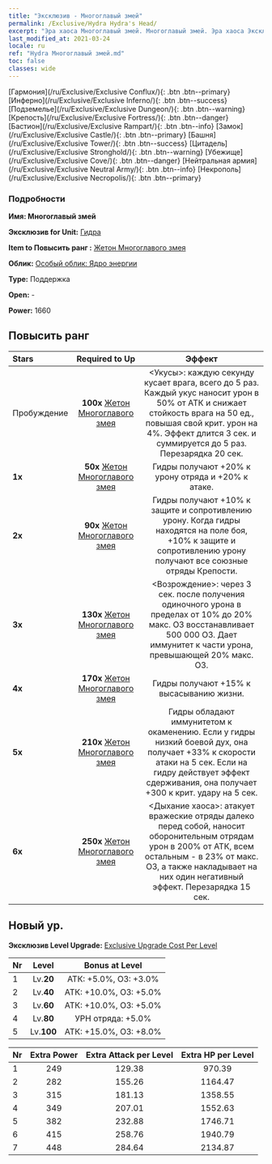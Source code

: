 ```yaml
---
title: "Эксклюзив - Многоглавый змей"
permalink: /Exclusive/Hydra Hydra's Head/
excerpt: "Эра хаоса Многоглавый змей. Многоглавый змей. Эра хаоса Эксклюзив Многоглавый змей. Гидра Эксклюзив."
last_modified_at: 2021-03-24
locale: ru
ref: "Hydra Многоглавый змей.md"
toc: false
classes: wide
---
```

 [Гармония](/ru/Exclusive/Exclusive Conflux/){: .btn .btn--primary} [Инферно](/ru/Exclusive/Exclusive Inferno/){: .btn .btn--success} [Подземелье](/ru/Exclusive/Exclusive Dungeon/){: .btn .btn--warning} [Крепость](/ru/Exclusive/Exclusive Fortress/){: .btn .btn--danger} [Бастион](/ru/Exclusive/Exclusive Rampart/){: .btn .btn--info} [Замок](/ru/Exclusive/Exclusive Castle/){: .btn .btn--primary} [Башня](/ru/Exclusive/Exclusive Tower/){: .btn .btn--success} [Цитадель](/ru/Exclusive/Exclusive Stronghold/){: .btn .btn--warning} [Убежище](/ru/Exclusive/Exclusive Cove/){: .btn .btn--danger} [Нейтральная армия](/ru/Exclusive/Exclusive Neutral Army/){: .btn .btn--info} [Некрополь](/ru/Exclusive/Exclusive Necropolis/){: .btn .btn--primary} 

### Подробности
 **Имя: Многоглавый змей** 

 **Эксклюзив for Unit:** [Гидра](/ru/units/Hydra/) 

 **Item to Повысить ранг :** [Жетон Многоглавого змея](/ru/Items/con_997/)

 **Облик:** [Особый облик: Ядро энергии](/ru/Items/con_665/)

 **Type:** Поддержка

 **Open:** -

 **Power:** 1660

## Повысить ранг 

  |     Stars    |  Required to Up | Эффект |
  |:-------------|:---------------:|:---------------:|
  |  Пробуждение  | **100x** [Жетон Многоглавого змея](/ru/Items/con_997/) | <Укусы>: каждую секунду кусает врага, всего до 5 раз. Каждый укус наносит урон в 50% от АТК и снижает стойкость врага на 50 ед., повышая свой крит. урон на 4%. Эффект длится 3 сек. и суммируется до 5 раз. Перезарядка 20 сек. |
  | **1x** <i class="fas fa-star"/> | **50x** [Жетон Многоглавого змея](/ru/Items/con_997/) | Гидры получают +20% к урону отряда и +20% к атаке. |
  | **2x** <i class="fas fa-star"/> | **90x** [Жетон Многоглавого змея](/ru/Items/con_997/) | Гидры получают +10% к защите и сопротивлению урону. Когда гидры находятся на поле боя, +10% к защите и сопротивлению урону получают все союзные отряды Крепости. |
  | **3x** <i class="fas fa-star"/> | **130x** [Жетон Многоглавого змея](/ru/Items/con_997/) | <Возрождение>: через 3 сек. после получения одиночного урона в пределах от 10% до 20% макс. ОЗ восстанавливает 500 000 ОЗ. Дает иммунитет к части урона, превышающей 20% макс. ОЗ. |
  | **4x** <i class="fas fa-star"/> | **170x** [Жетон Многоглавого змея](/ru/Items/con_997/) | Гидры получают +15% к высасыванию жизни. |
  | **5x** <i class="fas fa-star"/> | **210x** [Жетон Многоглавого змея](/ru/Items/con_997/) | Гидры обладают иммунитетом к окаменению. Если у гидры низкий боевой дух, она получает +33% к скорости атаки на 5 сек. Если на гидру действует эффект сдерживания, она получает +300 к крит. удару на 5 сек. |
  | **6x** <i class="fas fa-star"/> | **250x** [Жетон Многоглавого змея](/ru/Items/con_997/) | <Дыхание хаоса>: атакует вражеские отряды далеко перед собой, наносит оборонительным отрядам урон в 200% от АТК, всем остальным - в 23% от макс. ОЗ, а также накладывает на них один негативный эффект. Перезарядка 15 сек. |


## Новый ур.
 **Эксклюзив Level Upgrade:** [Exclusive Upgrade Cost Per Level](/Exclusive/ExclusiveUpgradeCostPerLevel/)

  |  Nr  |   Level  | Bonus at Level |
  |:-----|:--------:|:--------------:|
  | 1 | Lv.**20** | АТК: +5.0%, ОЗ: +3.0% |
  | 2 | Lv.**40** | АТК: +10.0%, ОЗ: +5.0% |
  | 3 | Lv.**60** | АТК: +10.0%, ОЗ: +5.0% |
  | 4 | Lv.**80** | УРН отряда: +5.0% |
  | 5 | Lv.**100** | АТК: +15.0%, ОЗ: +8.0% |


  |  Nr  |  Extra Power | Extra Attack per Level | Extra HP per Level |
  |:-----|:--------:|:--------:|:--------:|
  | 1 | 249 | 129.38 | 970.39 |
  | 2 | 282 | 155.26 | 1164.47 |
  | 3 | 315 | 181.13 | 1358.55 |
  | 4 | 349 | 207.01 | 1552.63 |
  | 5 | 382 | 232.88 | 1746.71 |
  | 6 | 415 | 258.76 | 1940.79 |
  | 7 | 448 | 284.64 | 2134.87 |


